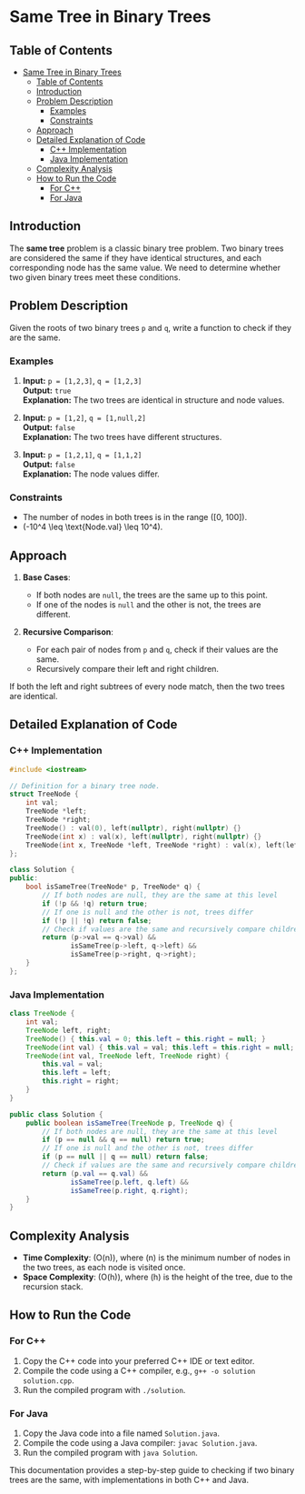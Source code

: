 # Same Tree in Binary Trees

## Table of Contents

- [Same Tree in Binary Trees](#same-tree-in-binary-trees)
  - [Table of Contents](#table-of-contents)
  - [Introduction](#introduction)
  - [Problem Description](#problem-description)
    - [Examples](#examples)
    - [Constraints](#constraints)
  - [Approach](#approach)
  - [Detailed Explanation of Code](#detailed-explanation-of-code)
    - [C++ Implementation](#c-implementation)
    - [Java Implementation](#java-implementation)
  - [Complexity Analysis](#complexity-analysis)
  - [How to Run the Code](#how-to-run-the-code)
    - [For C++](#for-c)
    - [For Java](#for-java)

## Introduction

The **same tree** problem is a classic binary tree problem. Two binary trees are considered the same if they have identical structures, and each corresponding node has the same value. We need to determine whether two given binary trees meet these conditions.

## Problem Description

Given the roots of two binary trees `p` and `q`, write a function to check if they are the same.

### Examples

1. **Input:** `p = [1,2,3]`, `q = [1,2,3]`  
   **Output:** `true`  
   **Explanation:** The two trees are identical in structure and node values.

2. **Input:** `p = [1,2]`, `q = [1,null,2]`  
   **Output:** `false`  
   **Explanation:** The two trees have different structures.

3. **Input:** `p = [1,2,1]`, `q = [1,1,2]`  
   **Output:** `false`  
   **Explanation:** The node values differ.

### Constraints

- The number of nodes in both trees is in the range \([0, 100]\).
- \(-10^4 \leq \text{Node.val} \leq 10^4\).

## Approach

1. **Base Cases**:

   - If both nodes are `null`, the trees are the same up to this point.
   - If one of the nodes is `null` and the other is not, the trees are different.

2. **Recursive Comparison**:
   - For each pair of nodes from `p` and `q`, check if their values are the same.
   - Recursively compare their left and right children.

If both the left and right subtrees of every node match, then the two trees are identical.

## Detailed Explanation of Code

### C++ Implementation

```cpp
#include <iostream>

// Definition for a binary tree node.
struct TreeNode {
    int val;
    TreeNode *left;
    TreeNode *right;
    TreeNode() : val(0), left(nullptr), right(nullptr) {}
    TreeNode(int x) : val(x), left(nullptr), right(nullptr) {}
    TreeNode(int x, TreeNode *left, TreeNode *right) : val(x), left(left), right(right) {}
};

class Solution {
public:
    bool isSameTree(TreeNode* p, TreeNode* q) {
        // If both nodes are null, they are the same at this level
        if (!p && !q) return true;
        // If one is null and the other is not, trees differ
        if (!p || !q) return false;
        // Check if values are the same and recursively compare children
        return (p->val == q->val) &&
               isSameTree(p->left, q->left) &&
               isSameTree(p->right, q->right);
    }
};
```

### Java Implementation

```java
class TreeNode {
    int val;
    TreeNode left, right;
    TreeNode() { this.val = 0; this.left = this.right = null; }
    TreeNode(int val) { this.val = val; this.left = this.right = null; }
    TreeNode(int val, TreeNode left, TreeNode right) {
        this.val = val;
        this.left = left;
        this.right = right;
    }
}

public class Solution {
    public boolean isSameTree(TreeNode p, TreeNode q) {
        // If both nodes are null, they are the same at this level
        if (p == null && q == null) return true;
        // If one is null and the other is not, trees differ
        if (p == null || q == null) return false;
        // Check if values are the same and recursively compare children
        return (p.val == q.val) &&
               isSameTree(p.left, q.left) &&
               isSameTree(p.right, q.right);
    }
}
```

## Complexity Analysis

- **Time Complexity**: \(O(n)\), where \(n\) is the minimum number of nodes in the two trees, as each node is visited once.
- **Space Complexity**: \(O(h)\), where \(h\) is the height of the tree, due to the recursion stack.

## How to Run the Code

### For C++

1. Copy the C++ code into your preferred C++ IDE or text editor.
2. Compile the code using a C++ compiler, e.g., `g++ -o solution solution.cpp`.
3. Run the compiled program with `./solution`.

### For Java

1. Copy the Java code into a file named `Solution.java`.
2. Compile the code using a Java compiler: `javac Solution.java`.
3. Run the compiled program with `java Solution`.

This documentation provides a step-by-step guide to checking if two binary trees are the same, with implementations in both C++ and Java.
